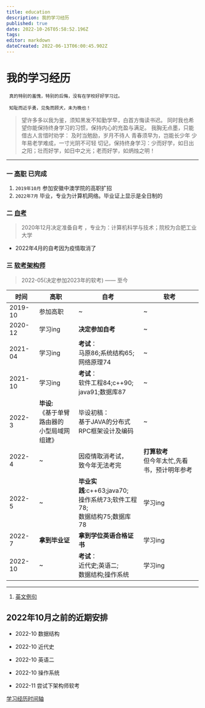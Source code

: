 ```yaml
---
title: education
description: 我的学习经历
published: true
date: 2022-10-26T05:58:52.196Z
tags: 
editor: markdown
dateCreated: 2022-06-13T06:00:45.902Z
---
```


# 我的学习经历
 
     真的特别的羞愧，特别的后悔，没有在学校好好学习过。
     
     知耻而近乎勇，见兔而顾犬，未为晚也！
     
 > 望许多多以我为鉴，须知黑发不知勤学早，白首方悔读书迟。 
 > 同时我也希望你能保持终身学习的习惯，保持内心的充盈与满足。
 > 我胸无点墨，只能借古人言惜时劝学：
 > 及时当勉励，岁月不待人
 > 青春须早为，岂能长少年
 > 少年易老学难成，一寸光阴不可轻
 > 切记，保持终身学习：少而好学，如日出之阳；壮而好学，如日中之光；老而好学，如炳烛之明！
 
 

---
 ### 一 [高职](/education/college)  已完成  
 
   1. `2019年10月` 参加安徽中澳学院的高职扩招
   2. `2022年7月` 毕业，专业为计算机网络。毕业证上显示是全日制的
  
 ### 二 [自考](/education/self-taught)
  >  2020年12月决定准备自考 ，专业为：计算机科学与技术；院校为合肥工业大学
  - 2022年4月的自考因为疫情取消了

 ### 三 [软考架构师](/education/software-exam) 
  > 2022-05(决定参加2023年的软考) —— 至今

 
|时间 | 高职 | 自考 | 软考
|---|---|---|---|
|2019-10| 参加高职|~|~|
|2020-12|学习ing|**决定参加自考**|~|
|2021-04|学习ing|**考试**：<br/>马原86;系统结构65;<br/>网络原理74|~
|2021-10|学习ing|**考试**：<br/>软件工程84;c++90;<br/>java91;数据库87|~
|2022-3|**毕设:**<br/>《基于单臂路由器的<br/>小型局域网组建》|毕设初稿：<br/>基于JAVA的分布式<br/>RPC框架设计及编码|~|
|2022-4|~|因疫情取消考试，<br/>致今年无法考完|**打算软考**<br/>但今年太忙,先看书，预计明年参考|
|2022-5|~|**毕业实践**:c++63;java70;<br/>操作系统73;软件工程78;<br/>数据结构75;数据库78|学习ing|
|2022-7|**拿到毕业证**|**拿到学位英语合格证书**|学习ing|
|2022-10|~|**考试**：<br />近代史;英语二;<br/>数据结构;操作系统|学习ing
 

 ----
 
 1.  [英文例句](/education/english-sentence)
 

 ## 2022年10月之前的近期安排
 
 - 2022-10  数据结构
 - 2022-10  近代史
 - 2022-10  英语二
 - 2022-10 操作系统
 
 - 2022-11 尝试下架构师软考

[学习经历时间轴](/education/timeline)